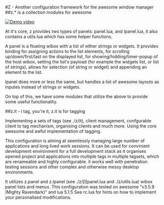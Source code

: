 #Z - Another configuration framework for the awesome window manager
##z.* is a collection modules for awesome 

[![Demo video](http://img.youtube.com/vi/GTmk7h5BDBs/0.jpg)](http://www.youtube.com/watch?v=GTmk7h5BDBs "Awesome Z")

At it's core, z provides two types of panels: panel.lua, and lpanel.lua, it also contains a utils.lua which has some helper functions.

A panel is a floating wibox with a list of either strings or widgets. It provides binding for assigning actions to the list elements, for scrolling up/down/first/last on the displayed list, for showing/hidding/timer-popup of the host wibox, setting the list's payload (for example the widgets list, or list of strings), allows for selection (of string or widget) and appending an element to the list.

lpanel does more or less the same, but handles a list of awesome layouts as inputes instead of strings or widgets.

On top of this, we have some modules that utilize the above to provide some useful functionality.

##z.it - i tag, you're it, z.it is for tagging

Implementing a sets of tags (see ./z/it), client management, confgurable client to tag mechanism, organising clients and much more. Using the core awesome and awful implementation of tagging.

This configuration is aiming at seemlessly managing large number of applications and long lived work sessions.
It can be used for convinient development environment for a full development stack as it organises opened project and applications into multiple tags in multiple tagsets, which are renameable and highly configurable. it works well with penetration testing sessions and other complex and otherwise messy desktop environments.

It utilizes z.panel and z.lpanel (see ./z/[l]panel.lua and ./z/utils.lua) wibox panel lists and menus.
This configuration was tested on awesome "v3.5.9 (Mighty Ravendark)" and lua 5.1.5
See rc.lua for hints on how to implement your personalised modifications.
